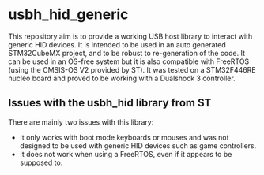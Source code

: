 # usbh_hid_generic

This repository aim is to provide a working USB host library to interact with generic HID devices. It is intended to be used in an auto generated STM32CubeMX project, and to be robust to re-generation of the code. It can be used in an OS-free system but it is also compatible with FreeRTOS (using the CMSIS-OS V2 provided by ST). It was tested on a STM32F446RE nucleo board and proved to be working with a Dualshock 3 controller.

## Issues with the usbh_hid library from ST

There are mainly two issues with this library:
* It only works with boot mode keyboards or mouses and was not designed to be used with generic HID devices such as game controllers.
* It does not work when using a FreeRTOS, even if it appears to be supposed to.

